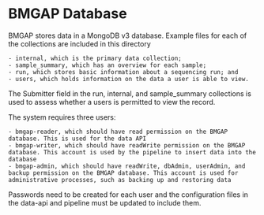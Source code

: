 # BMGAP Database

BMGAP stores data in a MongoDB v3 database. Example files for each of the collections are included in this directory 

    - internal, which is the primary data collection; 
    - sample_summary, which has an overview for each sample; 
    - run, which stores basic information about a sequencing run; and 
    - users, which holds information on the data a user is able to view. 

The Submitter field in the run, internal, and sample_summary collections is used to assess whether a users is permitted to view the record.

The system requires three users:

    - bmgap-reader, which should have read permission on the BMGAP database. This is used for the data API
    - bmgap-writer, which should have readWrite permission on the BMGAP database. This account is used by the pipeline to insert data into the database
    - bmgap-admin, which should have readWrite, dbAdmin, userAdmin, and backup permission on the BMGAP database. This account is used for administrative processes, such as backing up and restoring data


Passwords need to be created for each user and the configuration files in the data-api and pipeline must be updated to include them.

